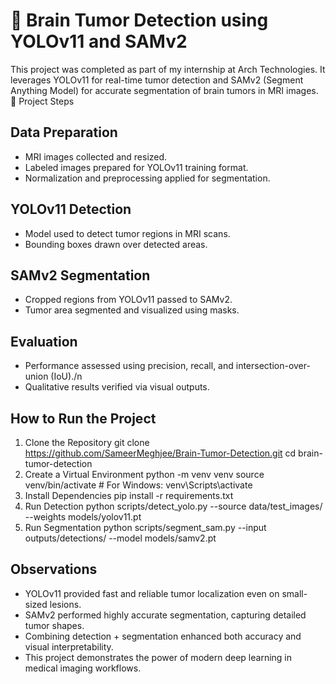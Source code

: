 # 🧠 Brain Tumor Detection using YOLOv11 and SAMv2
This project was completed as part of my internship at Arch Technologies. It leverages YOLOv11 for real-time tumor detection and SAMv2 (Segment Anything Model) for accurate segmentation of brain tumors in MRI images.
🚀 Project Steps
## Data Preparation
- MRI images collected and resized.
- Labeled images prepared for YOLOv11 training format.
- Normalization and preprocessing applied for segmentation.
## YOLOv11 Detection
- Model used to detect tumor regions in MRI scans.
- Bounding boxes drawn over detected areas.
## SAMv2 Segmentation
- Cropped regions from YOLOv11 passed to SAMv2.
- Tumor area segmented and visualized using masks.
## Evaluation
- Performance assessed using precision, recall, and intersection-over-union (IoU)./n
- Qualitative results verified via visual outputs.
## How to Run the Project
1. Clone the Repository
git clone https://github.com/SameerMeghjee/Brain-Tumor-Detection.git
cd brain-tumor-detection
2. Create a Virtual Environment
python -m venv venv
source venv/bin/activate  # For Windows: venv\Scripts\activate
3. Install Dependencies
pip install -r requirements.txt
4. Run Detection
python scripts/detect_yolo.py --source data/test_images/ --weights models/yolov11.pt
6. Run Segmentation
python scripts/segment_sam.py --input outputs/detections/ --model models/samv2.pt
## Observations
- YOLOv11 provided fast and reliable tumor localization even on small-sized lesions.
- SAMv2 performed highly accurate segmentation, capturing detailed tumor shapes.
- Combining detection + segmentation enhanced both accuracy and visual interpretability.
- This project demonstrates the power of modern deep learning in medical imaging workflows.
